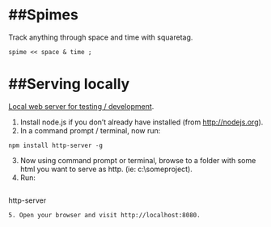 ##Spimes
========
Track anything through space and time with squaretag.
  ```
  spime << space & time ; 
  ```

##Serving locally
=========
[Local web server for testing / development](http://chrisbitting.com/2014/06/16/local-web-server-for-testing-development-using-node-js-and-http-server/).
1. Install node.js if you don’t already have installed (from http://nodejs.org).
2. In a command prompt / terminal, now run: 
  ```
  npm install http-server -g
  ```
3. Now using command prompt or terminal, browse to a folder with some html you want to serve as http. (ie: c:\someproject\).
4. Run:
   ```
  http-server
  ```
5. Open your browser and visit http://localhost:8080.
